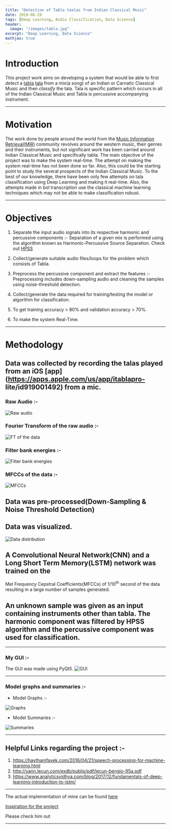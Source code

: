 ```yaml
---
title: "Detection of Tabla taalas from Indian Classical Music"
date: 2019-06-29
tags: [Deep Learning, Audio Classification, Data Science]
header:
  image: "/images/tabla.jpg"
excerpt: "Deep Learning, Data Science"
mathjax: true
---
```


# Introduction

This project work aims on developing a system that would be able to first *detect* a [tabla](https://en.wikipedia.org/wiki/Tabla) [tala](https://en.wikipedia.org/wiki/Tala_(music)) from a mix(a song) of an Indian or Carnatic Classical Music and then *classify* the tala. Tala is specific pattern which occurs in all of the Indian Classical Music and Tabla is percussive accompanying instrument.

---

# Motivation

The work done by people around the world from the [Music Information Retrieval(MIR)](https://en.wikipedia.org/wiki/Music_information_retrieval) community revolves around the western music, their genres and their instruments, but not significant work has been carried around Indian Classical Music and specifically tabla. The main objective of the project was to make the system real-time. The attempt on making the system real-time has not been done so far. Also, this could be the starting point to study the several prospects of the Indian Classical Music. To the best of our knowledge, there have been only few attempts on tala classification using Deep Learning and making it real-time. Also, the attempts made in bol transcription use the classical machine learning techniques which may not be able to make classification robust.

---

# Objectives

1. Separate the input audio signals into its respective harmonic and percussive components :-
   Separation of a given mix is performed using the algorithm known as Harmonic-Percussive Source Separation.
   Check out [HPSS](https://librosa.github.io/librosa/auto_examples/plot_hprss.html)

2. Collect/generate suitable audio files/loops for the problem which consists of Tabla.

3. Preprocess the percussive component and extract the features :-
   Preprocessing includes down-sampling audio and cleaning the samples using noise-threshold detection.

4. Collect/generate the data required for training/testing the model or algorithm for classification.

5. To get training accuracy > 80% and validation accuracy > 70%.

6. To make the system Real-Time.

---

# Methodology

## Data was collected by recording the talas played from an iOS [app](https://apps.apple.com/us/app/itablapro-  lite/id919001492) from a mic.

### Raw Audio :-
<img src="{{ site.url }}{{ site.baseurl }}/images/Tabla project/timedata.png" alt="Raw audio">

### Fourier Transform of the raw audio :-
<img src="{{ site.url }}{{ site.baseurl }}/images/Tabla project/data_ft.png" alt="FT of the data">

### Filter bank energies :-
<img src="{{ site.url }}{{ site.baseurl }}/images/Tabla project/filterbankenergies.png" alt="Filter bank energies">

### MFCCs of the data :-
<img src="{{ site.url }}{{ site.baseurl }}/images/Tabla project/data_mfccs.png" alt="MFCCs">

## Data was pre-processed(Down-Sampling & Noise Threshold Detection)

## Data was visualized.
<img src="{{ site.url }}{{ site.baseurl }}/images/Tabla project/distribution.png" alt="Data distribution">


## A Convolutional Neural Network(CNN) and a Long Short Term Memory(LSTM) network was trained on the
  Mel Frequency Cepstral Coefficients(MFCCs) of 1/10<sup>th</sup> second of the data resulting in a large number of samples generated.

## An unknown sample was given as an input containing instruments other than tabla. The harmonic component     was filtered by HPSS algorithm and the percussive component was used for classification.

---

### My GUI :-

The GUI was made using PyQt5.
<img src="{{ site.url }}{{ site.baseurl }}/images/Tabla project/GUI.png" alt="GUI">

---

### Model graphs and summaries :-

+ Model Graphs :-
<img src="{{ site.url }}{{ site.baseurl }}/images/Tabla project/graphs.png" alt="Graphs">

+ Model Summaries :-
<img src="{{ site.url }}{{ site.baseurl }}/images/Tabla project/summs.png" alt="Summaries">

---

## Helpful Links regarding the project :-

1. https://haythamfayek.com/2016/04/21/speech-processing-for-machine-learning.html
2. http://yann.lecun.com/exdb/publis/pdf/lecun-bengio-95a.pdf
3. https://www.analyticsvidhya.com/blog/2017/12/fundamentals-of-deep-learning-introduction-to-lstm/

---

The actual implementation of mine can be found [here](https://github.com/pranav6670/Detection-Classification-of-Tabla-taals)

[Inspiration for the project](https://www.youtube.com/watch?v=Z7YM-HAz-IY&list=PLhA3b2k8R3t2Ng1WW_7MiXeh1pfQJQi_P)

Please check him out

---

